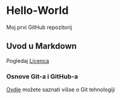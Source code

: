 # Hello-World
Moj prvi GitHub repozitorij
## Uvod u Markdown
Pogledaj [Licenca](licence)
### Osnove Git-a i GitHub-a
[Ovdje](https://merlin.srce.hr) možete saznati višse o Git tehnologiji
